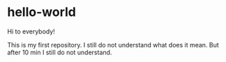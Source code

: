# hello-world
Hi to everybody! 

This is my first repository. I still do not understand what does it mean.
But after 10 min I still do not understand. 
